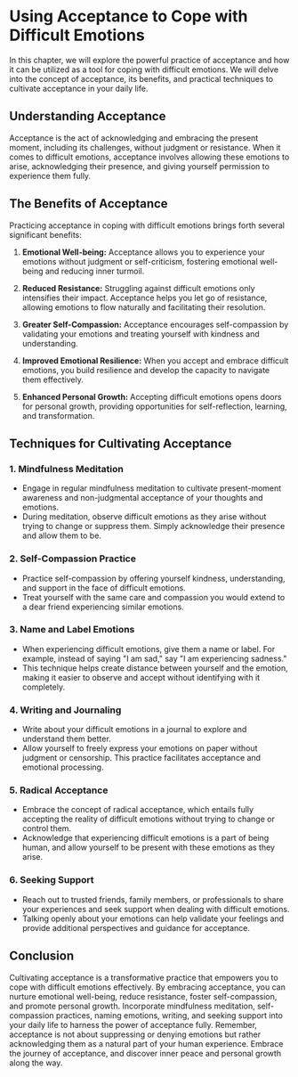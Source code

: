 Using Acceptance to Cope with Difficult Emotions
===========================================================

In this chapter, we will explore the powerful practice of acceptance and how it can be utilized as a tool for coping with difficult emotions. We will delve into the concept of acceptance, its benefits, and practical techniques to cultivate acceptance in your daily life.

Understanding Acceptance
------------------------

Acceptance is the act of acknowledging and embracing the present moment, including its challenges, without judgment or resistance. When it comes to difficult emotions, acceptance involves allowing these emotions to arise, acknowledging their presence, and giving yourself permission to experience them fully.

The Benefits of Acceptance
--------------------------

Practicing acceptance in coping with difficult emotions brings forth several significant benefits:

1. **Emotional Well-being:** Acceptance allows you to experience your emotions without judgment or self-criticism, fostering emotional well-being and reducing inner turmoil.

2. **Reduced Resistance:** Struggling against difficult emotions only intensifies their impact. Acceptance helps you let go of resistance, allowing emotions to flow naturally and facilitating their resolution.

3. **Greater Self-Compassion:** Acceptance encourages self-compassion by validating your emotions and treating yourself with kindness and understanding.

4. **Improved Emotional Resilience:** When you accept and embrace difficult emotions, you build resilience and develop the capacity to navigate them effectively.

5. **Enhanced Personal Growth:** Accepting difficult emotions opens doors for personal growth, providing opportunities for self-reflection, learning, and transformation.

Techniques for Cultivating Acceptance
-------------------------------------

### 1. **Mindfulness Meditation**

* Engage in regular mindfulness meditation to cultivate present-moment awareness and non-judgmental acceptance of your thoughts and emotions.
* During meditation, observe difficult emotions as they arise without trying to change or suppress them. Simply acknowledge their presence and allow them to be.

### 2. **Self-Compassion Practice**

* Practice self-compassion by offering yourself kindness, understanding, and support in the face of difficult emotions.
* Treat yourself with the same care and compassion you would extend to a dear friend experiencing similar emotions.

### 3. **Name and Label Emotions**

* When experiencing difficult emotions, give them a name or label. For example, instead of saying "I am sad," say "I am experiencing sadness."
* This technique helps create distance between yourself and the emotion, making it easier to observe and accept without identifying with it completely.

### 4. **Writing and Journaling**

* Write about your difficult emotions in a journal to explore and understand them better.
* Allow yourself to freely express your emotions on paper without judgment or censorship. This practice facilitates acceptance and emotional processing.

### 5. **Radical Acceptance**

* Embrace the concept of radical acceptance, which entails fully accepting the reality of difficult emotions without trying to change or control them.
* Acknowledge that experiencing difficult emotions is a part of being human, and allow yourself to be present with these emotions as they arise.

### 6. **Seeking Support**

* Reach out to trusted friends, family members, or professionals to share your experiences and seek support when dealing with difficult emotions.
* Talking openly about your emotions can help validate your feelings and provide additional perspectives and guidance for acceptance.

Conclusion
----------

Cultivating acceptance is a transformative practice that empowers you to cope with difficult emotions effectively. By embracing acceptance, you can nurture emotional well-being, reduce resistance, foster self-compassion, and promote personal growth. Incorporate mindfulness meditation, self-compassion practices, naming emotions, writing, and seeking support into your daily life to harness the power of acceptance fully. Remember, acceptance is not about suppressing or denying emotions but rather acknowledging them as a natural part of your human experience. Embrace the journey of acceptance, and discover inner peace and personal growth along the way.
